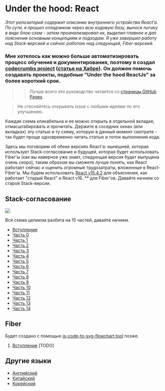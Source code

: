 # Under the hood: React
<em> Этот репозиторий содержит описание внутреннего устройства React'a. По сути, я прошел отладчиком через всю кодовую базу, вынося логику в виде блок-схем - затем проанализировал их, выделил главное и дал пояснения основным концепциям и подходам. Я уже завершил работу над Stack-версией и сейчас работаю над следующей, Fiber-версией.  </em>

### Мне хотелось как можно больше автоматизировать процесс обучения и документирования, поэтому я создал [codecrumbs project](https://github.com/Bogdan-Lyashenko/codecrumbs) ([статья на Хабре](https://habr.com/ru/post/440786/)). Он должен помочь создавать проекты, подобные "Under the hood ReactJs" за более короткий срок.

>> Лучше всего это руководство читается со [страницы GitHub Pages](https://bogdan-lyashenko.github.io/Under-the-hood-ReactJS/).

> Не стесняйтесь открывать issue с любыми идеями по его улучшению.

Каждая схема кликабельна и ее можно открыть в отдельной вкладке, отмасштабировать и прочитать. Держите в соседних окнах (или вкладках) эту статью и ту схему, которую в данный момент смотрите - так будет проще одновременно читать статью и поток выполнения кода.

Здесь мы поговорим об обеих версиях React'а: нынешней, которая использует Stack-согласование и будущей, которая будет использовать Fiber'ы (как вы наверное уже знает, следующая версия будет выпущена очень скоро), таким образом вы сможете лучше понять, как React работает сейчас и оценить огромные трудозатраты, вложенные в React-Fiber'ы. Мы будем использовать [React v15.4.2](https://github.com/facebook/react/tree/v15.4.2) для объяснения, как работает "старый React" и React v16.*.*** для Fiber'ов. Давайте начнем со старой Stack-версии.

## Stack-согласование
[![](../../../../stack/images/intro/all-page-stack-reconciler-25-scale.jpg)](../../../../stack/images/intro/all-page-stack-reconciler.svg)

Вся схема целиком разбита на 15 частей, давайте начнем.

* [Вступление](./Intro.md)
* [Часть 0](./Part-0.md)
* [Часть 1](./Part-1.md)
* [Часть 2](./Part-2.md)
* [Часть 3](./Part-3.md)
* [Часть 4](./Part-4.md)
* [Часть 5](./Part-5.md)
* [Часть 6](./Part-6.md)
* [Часть 7](./Part-7.md)
* [Часть 8](./Part-8.md)
* [Часть 9](./Part-9.md)
* [Часть 10](./Part-10.md)
* [Часть 11](./Part-11.md)
* [Часть 12](./Part-12.md)
* [Часть 13](./Part-13.md)
* [Часть 14](./Part-14.md)



## Fiber
Будет создано с помощью [js-code-to-svg-flowchart tool](https://github.com/Bogdan-Lyashenko/js-code-to-svg-flowchart) позже. 
1. [Вступление](../../../../fiber/book/Intro.md) [TODO]



## Другие языки
- [Английский](../../../book/Intro.md)
- [Китайский](../../chinese/book/Intro.md)
- [Корейский](../../korean/book/Intro.md)
